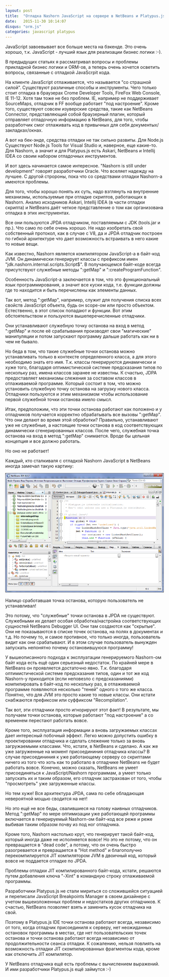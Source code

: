 ```yaml
---
layout: post
title:  "Отладка Nashorn JavaScript на сервере в NetBeans и Platypus.js"
date:   2015-11-30 10:14:07
disqus: "orm.js"
categories: javascript platypus
---
```


JavaScript завоевывает все больше места на бэкенде. Это очень хорошо, т.к. JavaScript - лучший язык для 
реализации бизнес логики :-).

В предыдущих статьях я рассматривал вопросы и проблемы прикладной бизнес логики и ORM-ов, а 
теперь очень хочется осветить вопросы, связанные с отладкой JavaScrpit кода.

На клиенте JavaScript отлаживается, что называется "со страшной силой". Существуют различные способы и инструменты.
Чего только стоит отладка в браузерах Crome Developer Tools, FireFox Web Console, IE 11-12. Хотя там тоже не без
проблем. IE, например не поддерживает SourceMaps, отладчик в FF вообще работает "под настроение".
Кроме того, существуют совсем изуверские средства, такие как NetBeans Connector, представляющий собой браузерный плагин,
который отправляет отладочную информацию в NetBeans, для того, чтобы разработчик смог отлаживать код в привычных для себя
документых/закладках/окнах.

А вот на бек-энде, средства отладки не так сильно развиты. Для Node.js Существуют Node.js Tools for Visual Studio и, наверное, еще какие-то.
Для Nashorn, а значит и для Platypus.js есть Askari, NetBeans и Intellij IDEA со своим набором отладочных инструментов.

И вот здесь начинается самое интересное. "Nashorn is still under development" говорят разработчики Oracle.
Что вселяет надежду на лучшее. С другой стророны, пока что со средствами отладки Nashorn-а имеются проблемы.

Для того, чтобы хорошо понять их суть, надо взглянуть на внутренние механизмы, используемые при отладке скриптов,
работающих в Nashorn. Анализ исходников Askari, Intellij IDEA (в части отладки скрипта) и NetBeans даёт четкое представление
о том как организована отладка в этих инструментах.

Все они пользуются JPDA отладчиком, поставляемым с JDK (tools.jar и пр.).
Что само по себе очень хорошо. Не надо изобретать свой собственный протокол, как в случае с V8, да и JPDA отладчик построен по гибкой
архитектуре что дает возможность встраивать в него какие то новые вещи.

Как известно, Nashorn является компилятором JavaScript-а в байт-код JVM.
Он динамически генерирует классы с префиксом имен "jdk.nashorn.internal.scripts.Script$".
В получающемся байт-коде всегда присутствуют служебные методы ":getMap" и ":createProgramFunction".

Особенность JavaScript-а заключается в том, что это функциональный язык программирования, а значит все куски кода,
т.е. функции должны где то находится и быть перечислены как элементы данных.

Так вот, метод ":getMap", например, служит для получения списка всех свойств JavaScript объекта, будь он scope-ом или просто объектом.
Естественно, в этот список попадают и функции. Вот этим обстоятельством и пользуются вышеперечисленные отладчики. 

Они устанавливают служебную точку останова на вход в метод ":getMap" и после её срабатывания производят свои "магические" 
манипуляции и потом запускают программу дальше работать как ни в чем не бывало.

Но беда в том, что такие служебные точки останова можно устанавливать только в контексте определенного класса, а для этого необходимо знать его имя.
Т.к. классы генерируются динамически и хуже того, благодаря оптимистической системе предсказания типов по нескольку раз, имена классов заранее
не известны. К счастью, JDPA предоставляет механизмы слежения за составом классов в отлаживаемой программе.
Который состоит в том, что можно установить служебную точку останова на загрузку нового класса.
Отладчики пользуются и этим механизмом чтобы использование первой служебной точки останова имело смысл.

Итак, предположим, что эти точки останова работают как положено и у отладчиков получается корректно обрабатывать все вызовы ":getMap".
Что они делают во время этой обработки? Правильно, устанавливают уже не служебные, а настоящие точки останова
в код соответствующих динамически сгенерированных классов. После чего, служебная точка останова на вход в метод ":getMap" снимается.
Вроде бы цельная концепция и все должно работать.

Но оно не работает!

Каждый, кто сталкиваля с отладкой Nashorn JavaScript в NetBeans иногда замечал такую картину:

![netbeans js debugger](/assets/unexpected-js-breakpoint.png)

Налицо сработавшая точка останова, которую пользователь не устанавливал!

Это потому, что "служебные" точки останова в JPDA не существуют. Служебными их делает особая обработка/настройка
соответствующих сущностей NetBeans Debugger UI. Они там создаются как "скрытые".
Они не показываются в списке точек останова, на полях в документах и т.д. Но почему то, и самое противное, что только иногда,
пользователь видит как они срабатывают. И в этом случае пользователь вынужден запускать непонятно почему остановившуюся программу!

У вышеописанного подхода к эксплуатации генерируемого Nashorn-ом байт кода есть ещё один серьезный недостаток.
По крайней мере в NetBeans он проявляется достаточно явно. Т.к. благодаря оптимистической системе предсказания типов, один и тот же код
Nashorn-у приходится (если неповезло с предсказаниями) компилировать в байт-код по нескольку раз, в отлаживаемой
программе появляются несколько "теней" одного о того же класса. Понятно, что для JVM это просто какие то новые классы.
Они кстати снабжаются префиксом или суффиксом "Recompilation".

Так вот, эти отладчики просто игнорируют этот факт!
В результате, мы получаем точки останова, которые работают "под настроение" а со временем перестают работать вовсе.

Кроме того, эксплуатация информации а вновь загружаемых классах дает интересный побочный эффект.
Легко можно допустить ошибку в проектировании отладчика и сделать слежение только за вновь загружаемыми классами.
Что, кстати, в NetBeans и сделано. А как же уже загруженные на момент присоедининия отладчика классы?
В случае присоедининия к уже работающему серверу со скриптами ничего из того что хоть как то работало в отладчике NetBeans не будет работать вовсе.
Конечно, можно сказать, NetBeans не умеет присоединяться к JavaScript/Nashorn программам, а умеет только запускать их
и таким образом, его отладчик застрахован от того, чтобы "просмотреть" уже загруженные классы.

Но тем хуже! Вся архитектура JPDA, сама по себе обладающая невероятной мощью сводится на нет!

Но это ещё не все беды, свалившиеся на голову наивных отладчиков. Метод ":getMap" по мере оптимизации уже работающей программы
включается в генерируемый Nashorn-ом байт-код все реже и реже выбивая таким образом почву из под ног отладчика.

Кроме того, Nashorn настолько крут, что генерирует такой байт-код, который иногда даже не исполняется вовсе!
Но это не потому, что он превращается в "dead code", а потому, что он очень быстро разогревается и превращается в "Hot method"
и благополучно перекомпилируется JIT компилятором JVM в двоичный код, который вовсе не поддается отладке по JPDA.

Проблемы отладки JIT компилированного байт-кода, кстати, решаются путем добавления ключа "-Xint" в командную строку отлаживаемой программы.

Разработчики Platypus.js не стали мириться со сложившейся ситуацией и переписали JavaScript Breakpoints Manager в своем дизайнере с учетом вышеизложенных проблем и недостатков других отладчиков.
К счастью, NetBeans позволяет взять и заменить кусок отладчика на свой.

Поэтому в Platypus.js IDE точки останова работают всегда, независимо от того, когда отладчик присоединиля к серверу,
нет неожиданных остановок программы в местах, где нет пользовательских точек останова и точки останова работают всегда независимо от
продолжительности сеанса отладки. К сожалению, нельзя повлиять на возможность отладки JIT скомпилированных фрагментоы кода, кроме как отключить JIT компилятор.

У NetBeans отладчика ещё есть проблемы с вычислением выражений. И ими разработчики Platypus.js ещё займутся :-)
